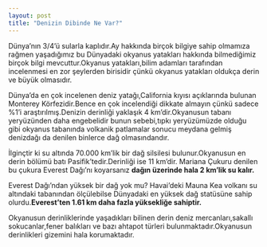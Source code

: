 ```yaml
---
layout: post
title: "Denizin Dibinde Ne Var?"
---
```


Dünya’nın 3/4’ü sularla kaplıdır.Ay hakkında birçok bilgiye sahip olmamıza rağmen yaşadığımız bu Dünyadaki okyanus yatakları hakkında bilmediğimiz birçok bilgi mevcuttur.Okyanus yatakları,bilim adamları tarafından incelenmesi en zor şeylerden birisidir çünkü okyanus yatakları oldukça derin ve büyük olmasıdır.

Dünya’da en çok incelenen deniz yatağı,California kıyısı açıklarında bulunan Monterey Körfezidir.Bence en çok incelendiği dikkate almayın çünkü sadece %1’i araştırılmış.Denizin derinliği yaklaşık 4 km’dir.Okyanusun tabanı yeryüzünden daha engebelidir bunun sebebi,tıpkı yeryüzümüzde olduğu gibi okyanus tabanında volkanik patlamalar sonucu meydana gelmiş denizdağı da denilen binlerce dağ olmasındandır.

İlginçtir ki su altında 70.000 km’lik bir dağ silsilesi bulunur.Okyanusun en derin bölümü batı Pasifik’tedir.Derinliği ise 11 km’dir.
Mariana Çukuru denilen bu çukura Everest Dağı’nı koyarsanız **dağın üzerinde hala 2 km’lik su kalır.**

Everest Dağı’ndan yüksek bir dağ yok mu?
Havai’deki Mauna Kea volkanı su altındaki tabanından ölçülebilse Dünyadaki en yüksek dağ statüsüne sahip olurdu.**Everest’ten 1.61 km daha fazla yüksekliğe sahiptir.**

Okyanusun derinliklerinde yaşadıkları bilinen derin deniz mercanları,sakallı sokucanlar,fener balıkları ve bazı ahtapot türleri bulunmaktadır.Okyanusun derinlikleri gizemini hala korumaktadır.